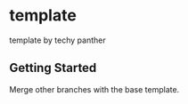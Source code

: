 # template

template by techy panther

## Getting Started

Merge other branches with the base template.
